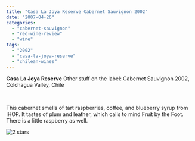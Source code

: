 ```yaml
---
title: "Casa La Joya Reserve Cabernet Sauvignon 2002"
date: "2007-04-26"
categories: 
  - "cabernet-sauvignon"
  - "red-wine-review"
  - "wine"
tags: 
  - "2002"
  - "casa-la-joya-reserve"
  - "chilean-wines"
---
```


**Casa La Joya Reserve** Other stuff on the label: Cabernet Sauvignon 2002, Colchagua Valley, Chile

 

This cabernet smells of tart raspberries, coffee, and blueberry syrup from IHOP. It tastes of plum and leather, which calls to mind Fruit by the Foot. There is a little raspberry as well.

![2 stars](http://www.rebeccagomezfarrell.com/wp-content/uploads/2009/02/rating_chicken11.gif "rating_chicken11")
